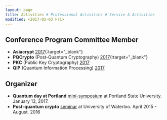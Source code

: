 ```yaml
---
layout: page
title: Activities # Professional Activities # Service & Activities
modified: <2017-02-03 Fri>
---
```

## Conference Program Committee Member
* **Asiacrypt** [2017](http://www.cs.hku.hk/asiacrypt2017/){:target="_blank"}
* **PQCrypto** (Post-Quantum Cryptography) [2017](https://2017.pqcrypto.org/conference/){:target="_blank"}
*   **PKC** (Public Key Cryptography) [2017](http://www.iacr.org/workshops/pkc2017/index.php)
*   **QIP** (Quantum Information Processing) [2017](https://www.stationq.com/qip-2017/)

## Organizer
*  **Quantum day at Portland** [mini-symposium]({{base}}/activity/w17qpdx) at Portland State University. January 13, 2017.
*   **Post-quantum crypto** [seminar](https://sites.google.com/site/uwaterloopqcrypto/) at University of Waterloo. April 2015 - August. 2016

